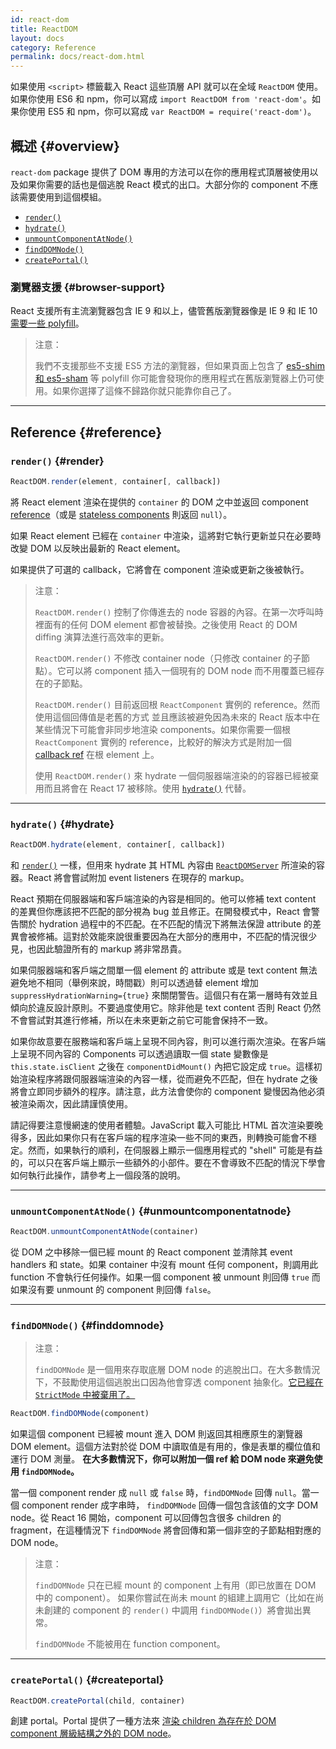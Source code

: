 ```yaml
---
id: react-dom
title: ReactDOM
layout: docs
category: Reference
permalink: docs/react-dom.html
---
```


如果使用 `<script>` 標籤載入 React 這些頂層 API 就可以在全域 `ReactDOM` 使用。如果你使用 ES6 和 npm，你可以寫成 `import ReactDOM from 'react-dom'`。如果你使用 ES5 和 npm，你可以寫成 `var ReactDOM = require('react-dom')`。

## 概述 {#overview}

`react-dom` package 提供了 DOM 專用的方法可以在你的應用程式頂層被使用以及如果你需要的話也是個逃脫 React 模式的出口。大部分你的 component 不應該需要使用到這個模組。

- [`render()`](#render)
- [`hydrate()`](#hydrate)
- [`unmountComponentAtNode()`](#unmountcomponentatnode)
- [`findDOMNode()`](#finddomnode)
- [`createPortal()`](#createportal)

### 瀏覽器支援 {#browser-support}

React 支援所有主流瀏覽器包含 IE 9 和以上，儘管舊版瀏覽器像是 IE 9 和 IE 10 [需要一些 polyfill](/docs/javascript-environment-requirements.html)。

> 注意：
>
> 我們不支援那些不支援 ES5 方法的瀏覽器，但如果頁面上包含了 [es5-shim 和 es5-sham](https://github.com/es-shims/es5-shim) 等 polyfill 你可能會發現你的應用程式在舊版瀏覽器上仍可使用。如果你選擇了這條不歸路你就只能靠你自己了。

* * *

## Reference {#reference}

### `render()` {#render}

```javascript
ReactDOM.render(element, container[, callback])
```

將 React element 渲染在提供的 `container` 的 DOM 之中並返回 component [reference](/docs/more-about-refs.html)（或是 [stateless components](/docs/components-and-props.html#functional-and-class-components) 則返回 `null`）。

如果 React element 已經在 `container` 中渲染，這將對它執行更新並只在必要時改變 DOM 以反映出最新的 React element。

如果提供了可選的 callback，它將會在 component 渲染或更新之後被執行。

> 注意：
>
> `ReactDOM.render()` 控制了你傳進去的 node 容器的內容。在第一次呼叫時裡面有的任何 DOM element 都會被替換。之後使用 React 的 DOM diffing 演算法進行高效率的更新。
>
> `ReactDOM.render()` 不修改 container node（只修改 container 的子節點）。它可以將 component 插入一個現有的 DOM node 而不用覆蓋已經存在的子節點。
>
> `ReactDOM.render()` 目前返回根 `ReactComponent` 實例的 reference。然而使用這個回傳值是老舊的方式
> 並且應該被避免因為未來的 React 版本中在某些情況下可能會非同步地渲染 components。如果你需要一個根 `ReactComponent` 實例的 reference，比較好的解決方式是附加一個
> [callback ref](/docs/more-about-refs.html#the-ref-callback-attribute) 在根 element 上。
>
> 使用 `ReactDOM.render()` 來 hydrate 一個伺服器端渲染的的容器已經被棄用而且將會在 React 17 被移除。使用 [`hydrate()`](#hydrate) 代替。

* * *

### `hydrate()` {#hydrate}

```javascript
ReactDOM.hydrate(element, container[, callback])
```

和 [`render()`](#render) 一樣，但用來 hydrate 其 HTML 內容由 [`ReactDOMServer`](/docs/react-dom-server.html) 所渲染的容器。React 將會嘗試附加 event listeners 在現存的 markup。

React 預期在伺服器端和客戶端渲染的內容是相同的。他可以修補 text content 的差異但你應該把不匹配的部分視為 bug 並且修正。在開發模式中，React 會警告關於 hydration 過程中的不匹配。在不匹配的情況下將無法保證 attribute 的差異會被修補。這對於效能來說很重要因為在大部分的應用中，不匹配的情況很少見，也因此驗證所有的 markup 將非常昂貴。

如果伺服器端和客戶端之間單一個 element 的 attribute 或是 text content 無法避免地不相同（舉例來說，時間戳）則可以透過替 element 增加 `suppressHydrationWarning={true}` 來關閉警告。這個只有在第一層時有效並且傾向於違反設計原則。不要過度使用它。除非他是 text content 否則 React 仍然不會嘗試對其進行修補，所以在未來更新之前它可能會保持不一致。

如果你故意要在服務端和客戶端上呈現不同內容，則可以進行兩次渲染。在客戶端上呈現不同內容的 Components 可以透過讀取一個 state 變數像是 `this.state.isClient` 之後在 `componentDidMount()` 內把它設定成 `true`。這樣初始渲染程序將跟伺服器端渲染的內容一樣，從而避免不匹配，但在 hydrate 之後將會立即同步額外的程序。請注意，此方法會使你的 component 變慢因為他必須被渲染兩次，因此請謹慎使用。

請記得要注意慢網速的使用者體驗。JavaScript 載入可能比 HTML 首次渲染要晚得多，因此如果你只有在客戶端的程序渲染一些不同的東西，則轉換可能會不穩定。然而，如果執行的順利，在伺服器上顯示一個應用程式的 "shell" 可能是有益的，可以只在客戶端上顯示一些額外的小部件。要在不會導致不匹配的情況下學會如何執行此操作，請參考上一個段落的說明。

* * *

### `unmountComponentAtNode()` {#unmountcomponentatnode}

```javascript
ReactDOM.unmountComponentAtNode(container)
```

從 DOM 之中移除一個已經 mount 的 React component 並清除其 event handlers 和 state。如果 container 中沒有 mount 任何 component，則調用此 function 不會執行任何操作。如果一個 component 被 unmount 則回傳 `true` 而如果沒有要 unmount 的 component 則回傳 `false`。

* * *

### `findDOMNode()` {#finddomnode}

> 注意：
>
> `findDOMNode` 是一個用來存取底層 DOM node 的逃脫出口。在大多數情況下，不鼓勵使用這個逃脫出口因為他會穿透 component 抽象化。[它已經在 `StrictMode` 中被棄用了。](/docs/strict-mode.html#warning-about-deprecated-finddomnode-usage)

```javascript
ReactDOM.findDOMNode(component)
```
如果這個 component 已經被 mount 進入 DOM 則返回其相應原生的瀏覽器 DOM element。這個方法對於從 DOM 中讀取值是有用的，像是表單的欄位值和運行 DOM 測量。 **在大多數情況下，你可以附加一個 ref 給 DOM node 來避免使用 `findDOMNode`。**

當一個 component render 成 `null` 或 `false` 時，`findDOMNode` 回傳 `null`。當一個 component render 成字串時， `findDOMNode` 回傳一個包含該值的文字 DOM node。從 React 16 開始，component 可以回傳包含很多 children 的 fragment，在這種情況下 `findDOMNode` 將會回傳和第一個非空的子節點相對應的 DOM node。

> 注意：
>
> `findDOMNode` 只在已經 mount 的 component 上有用（即已放置在 DOM 中的 component）。 如果你嘗試在尚未 mount 的組建上調用它（比如在尚未創建的 component 的 `render()` 中調用 `findDOMNode()`）將會拋出異常。
>
> `findDOMNode` 不能被用在 function component。

* * *

### `createPortal()` {#createportal}

```javascript
ReactDOM.createPortal(child, container)
```

創建 portal。Portal 提供了一種方法來 [渲染 children 為存在於 DOM component 層級結構之外的 DOM node](/docs/portals.html)。